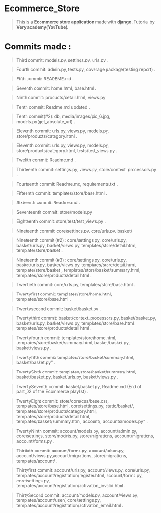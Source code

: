 # Ecommerce_Store

> This is a **Ecommerce store application** made with **django**.
> Tutorial by **Very academy(YouTube)**.

# Commits made :

> Third commit: models.py, settings.py, urls.py .

> Fourth commit: admin.py, tests.py, coverage package(testing report) .

> Fifth commit: READEME.md .

> Seventh commit: home.html, base.html .

> Ninth commit: products/detail.html, views.py .

> Tenth commit: Readme.md updated .

> Tenth commit(#2): db, media/images/pic_6.jpg, models.py(get_absolute_url) .

> Eleventh commit: urls.py, views.py, models.py, store/products/category.html .

> Eleventh commit: urls.py, views.py, models.py, store/products/category.html, tests/test_views.py .

> Twelfth commit: Readme.md .

> Thirteenth commit: settings.py, views.py, store/context_processors.py .

> Fourteenth commit: Readme.md, requirements.txt .

> Fifteenth commit: templates/store/base.html .

> Sixteenth commit: Readme.md .

> Seventeenth commit: store/models.py .

> Eighteenth commit: store/test/test_views.py .

> Nineteenth commit: core/settings.py, core/urls.py, basket/ .

> Nineteenth commit (#2) : core/settings.py, core/urls.py, basket/urls.py, basket/views.py, templates/store/detail.html, template/store/basket .

> Nineteenth commit (#3) : core/settings.py, core/urls.py, basket/urls.py, basket/views.py, templates/store/detail.html, template/store/basket , templates/store/basket/summary.html, templates/store/products/detail.html .

> Twentieth commit: core/urls.py, templates/store/base.html .

> Twentyfirst commit: templates/store/home.html, templates/store/base.html .

> Twentysecond commit: basket/basket.py .

> Twentythird commit: basket/context_processors.py, basket/basket.py, basket/urls.py, basket/views.py, templates/store/base.html, templates/store/products/detail.html .

> Twentyfourth commit: templates/store/home.html, templates/store/basket/summary.html, basket/basket.py, basket/views.py .

> Twentyfifth commit: templates/store/basket/summary.html, basket/basket.py" .

> TwentySixth commit: templates/store/basket/summary.html, basket/basket.py, basket/urls.py, basket/views.py  .

> TwentySeventh commit: basket/basket.py, Readme.md (End of part_02 of the Ecommerce playlist) . 

> TwentyEight commit: store/core/css/base.css, templates/store/base.html, core/settings.py, static/basket/, templates/store/products/category.html, templates/store/products/detail.html, templates/basket/summary.html, account/, accounts/models.py" .

> TwentyNinth commit: account/models.py, account/admin.py, core/settings, store/models.py, store/migrations, account/migrations, account/forms.py .

> Thirtieth commit: account/forms.py, account/token.py, account/views.py,account/migrations, store/migrations, templates/account/ .

> Thirtyfirst commit: account/urls.py, account/views.py, core/urls.py, templates/account/registration/register.html, account/forms.py, core/settings.py, templates/account/registration/activation_invalid.html  .

> ThirtySecond commit: account/models.py, account/views.py, templates/account/user/, core/settings.py, templates/account/registration/activation_email.html  .



